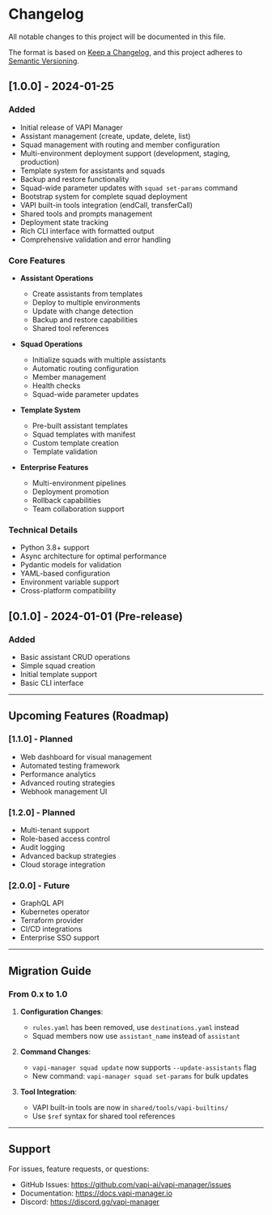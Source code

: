 # Changelog

All notable changes to this project will be documented in this file.

The format is based on [Keep a Changelog](https://keepachangelog.com/en/1.0.0/),
and this project adheres to [Semantic Versioning](https://semver.org/spec/v2.0.0.html).

## [1.0.0] - 2024-01-25

### Added
- Initial release of VAPI Manager
- Assistant management (create, update, delete, list)
- Squad management with routing and member configuration
- Multi-environment deployment support (development, staging, production)
- Template system for assistants and squads
- Backup and restore functionality
- Squad-wide parameter updates with `squad set-params` command
- Bootstrap system for complete squad deployment
- VAPI built-in tools integration (endCall, transferCall)
- Shared tools and prompts management
- Deployment state tracking
- Rich CLI interface with formatted output
- Comprehensive validation and error handling

### Core Features
- **Assistant Operations**
  - Create assistants from templates
  - Deploy to multiple environments
  - Update with change detection
  - Backup and restore capabilities
  - Shared tool references

- **Squad Operations**
  - Initialize squads with multiple assistants
  - Automatic routing configuration
  - Member management
  - Health checks
  - Squad-wide parameter updates

- **Template System**
  - Pre-built assistant templates
  - Squad templates with manifest
  - Custom template creation
  - Template validation

- **Enterprise Features**
  - Multi-environment pipelines
  - Deployment promotion
  - Rollback capabilities
  - Team collaboration support

### Technical Details
- Python 3.8+ support
- Async architecture for optimal performance
- Pydantic models for validation
- YAML-based configuration
- Environment variable support
- Cross-platform compatibility

## [0.1.0] - 2024-01-01 (Pre-release)

### Added
- Basic assistant CRUD operations
- Simple squad creation
- Initial template support
- Basic CLI interface

---

## Upcoming Features (Roadmap)

### [1.1.0] - Planned
- Web dashboard for visual management
- Automated testing framework
- Performance analytics
- Advanced routing strategies
- Webhook management UI

### [1.2.0] - Planned
- Multi-tenant support
- Role-based access control
- Audit logging
- Advanced backup strategies
- Cloud storage integration

### [2.0.0] - Future
- GraphQL API
- Kubernetes operator
- Terraform provider
- CI/CD integrations
- Enterprise SSO support

---

## Migration Guide

### From 0.x to 1.0

1. **Configuration Changes**:
   - `rules.yaml` has been removed, use `destinations.yaml` instead
   - Squad members now use `assistant_name` instead of `assistant`

2. **Command Changes**:
   - `vapi-manager squad update` now supports `--update-assistants` flag
   - New command: `vapi-manager squad set-params` for bulk updates

3. **Tool Integration**:
   - VAPI built-in tools are now in `shared/tools/vapi-builtins/`
   - Use `$ref` syntax for shared tool references

---

## Support

For issues, feature requests, or questions:
- GitHub Issues: https://github.com/vapi-ai/vapi-manager/issues
- Documentation: https://docs.vapi-manager.io
- Discord: https://discord.gg/vapi-manager